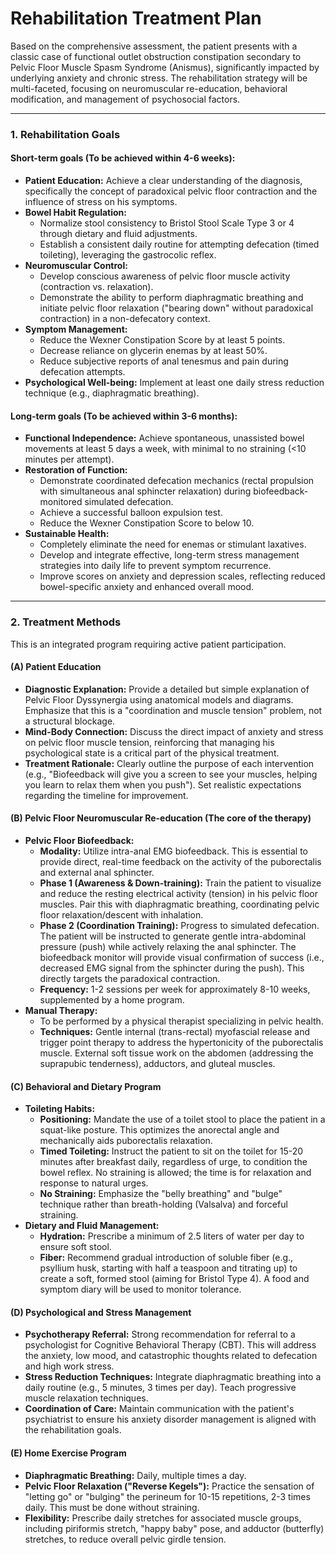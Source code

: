 # Rehabilitation Treatment Plan

Based on the comprehensive assessment, the patient presents with a classic case of functional outlet obstruction constipation secondary to Pelvic Floor Muscle Spasm Syndrome (Anismus), significantly impacted by underlying anxiety and chronic stress. The rehabilitation strategy will be multi-faceted, focusing on neuromuscular re-education, behavioral modification, and management of psychosocial factors.

---

### 1. Rehabilitation Goals

#### Short-term goals (To be achieved within 4-6 weeks):
*   **Patient Education:** Achieve a clear understanding of the diagnosis, specifically the concept of paradoxical pelvic floor contraction and the influence of stress on his symptoms.
*   **Bowel Habit Regulation:**
    *   Normalize stool consistency to Bristol Stool Scale Type 3 or 4 through dietary and fluid adjustments.
    *   Establish a consistent daily routine for attempting defecation (timed toileting), leveraging the gastrocolic reflex.
*   **Neuromuscular Control:**
    *   Develop conscious awareness of pelvic floor muscle activity (contraction vs. relaxation).
    *   Demonstrate the ability to perform diaphragmatic breathing and initiate pelvic floor relaxation ("bearing down" without paradoxical contraction) in a non-defecatory context.
*   **Symptom Management:**
    *   Reduce the Wexner Constipation Score by at least 5 points.
    *   Decrease reliance on glycerin enemas by at least 50%.
    *   Reduce subjective reports of anal tenesmus and pain during defecation attempts.
*   **Psychological Well-being:** Implement at least one daily stress reduction technique (e.g., diaphragmatic breathing).

#### Long-term goals (To be achieved within 3-6 months):
*   **Functional Independence:** Achieve spontaneous, unassisted bowel movements at least 5 days a week, with minimal to no straining (<10 minutes per attempt).
*   **Restoration of Function:**
    *   Demonstrate coordinated defecation mechanics (rectal propulsion with simultaneous anal sphincter relaxation) during biofeedback-monitored simulated defecation.
    *   Achieve a successful balloon expulsion test.
    *   Reduce the Wexner Constipation Score to below 10.
*   **Sustainable Health:**
    *   Completely eliminate the need for enemas or stimulant laxatives.
    *   Develop and integrate effective, long-term stress management strategies into daily life to prevent symptom recurrence.
    *   Improve scores on anxiety and depression scales, reflecting reduced bowel-specific anxiety and enhanced overall mood.

---

### 2. Treatment Methods

This is an integrated program requiring active patient participation.

#### (A) Patient Education
*   **Diagnostic Explanation:** Provide a detailed but simple explanation of Pelvic Floor Dyssynergia using anatomical models and diagrams. Emphasize that this is a "coordination and muscle tension" problem, not a structural blockage.
*   **Mind-Body Connection:** Discuss the direct impact of anxiety and stress on pelvic floor muscle tension, reinforcing that managing his psychological state is a critical part of the physical treatment.
*   **Treatment Rationale:** Clearly outline the purpose of each intervention (e.g., "Biofeedback will give you a screen to see your muscles, helping you learn to relax them when you push"). Set realistic expectations regarding the timeline for improvement.

#### (B) Pelvic Floor Neuromuscular Re-education (The core of the therapy)
*   **Pelvic Floor Biofeedback:**
    *   **Modality:** Utilize intra-anal EMG biofeedback. This is essential to provide direct, real-time feedback on the activity of the puborectalis and external anal sphincter.
    *   **Phase 1 (Awareness & Down-training):** Train the patient to visualize and reduce the resting electrical activity (tension) in his pelvic floor muscles. Pair this with diaphragmatic breathing, coordinating pelvic floor relaxation/descent with inhalation.
    *   **Phase 2 (Coordination Training):** Progress to simulated defecation. The patient will be instructed to generate gentle intra-abdominal pressure (push) while actively relaxing the anal sphincter. The biofeedback monitor will provide visual confirmation of success (i.e., decreased EMG signal from the sphincter during the push). This directly targets the paradoxical contraction.
    *   **Frequency:** 1-2 sessions per week for approximately 8-10 weeks, supplemented by a home program.
*   **Manual Therapy:**
    *   To be performed by a physical therapist specializing in pelvic health.
    *   **Techniques:** Gentle internal (trans-rectal) myofascial release and trigger point therapy to address the hypertonicity of the puborectalis muscle. External soft tissue work on the abdomen (addressing the suprapubic tenderness), adductors, and gluteal muscles.

#### (C) Behavioral and Dietary Program
*   **Toileting Habits:**
    *   **Positioning:** Mandate the use of a toilet stool to place the patient in a squat-like posture. This optimizes the anorectal angle and mechanically aids puborectalis relaxation.
    *   **Timed Toileting:** Instruct the patient to sit on the toilet for 15-20 minutes after breakfast daily, regardless of urge, to condition the bowel reflex. No straining is allowed; the time is for relaxation and response to natural urges.
    *   **No Straining:** Emphasize the "belly breathing" and "bulge" technique rather than breath-holding (Valsalva) and forceful straining.
*   **Dietary and Fluid Management:**
    *   **Hydration:** Prescribe a minimum of 2.5 liters of water per day to ensure soft stool.
    *   **Fiber:** Recommend gradual introduction of soluble fiber (e.g., psyllium husk, starting with half a teaspoon and titrating up) to create a soft, formed stool (aiming for Bristol Type 4). A food and symptom diary will be used to monitor tolerance.

#### (D) Psychological and Stress Management
*   **Psychotherapy Referral:** Strong recommendation for referral to a psychologist for Cognitive Behavioral Therapy (CBT). This will address the anxiety, low mood, and catastrophic thoughts related to defecation and high work stress.
*   **Stress Reduction Techniques:** Integrate diaphragmatic breathing into a daily routine (e.g., 5 minutes, 3 times per day). Teach progressive muscle relaxation techniques.
*   **Coordination of Care:** Maintain communication with the patient's psychiatrist to ensure his anxiety disorder management is aligned with the rehabilitation goals.

#### (E) Home Exercise Program
*   **Diaphragmatic Breathing:** Daily, multiple times a day.
*   **Pelvic Floor Relaxation ("Reverse Kegels"):** Practice the sensation of "letting go" or "bulging" the perineum for 10-15 repetitions, 2-3 times daily. This must be done without straining.
*   **Flexibility:** Prescribe daily stretches for associated muscle groups, including piriformis stretch, "happy baby" pose, and adductor (butterfly) stretches, to reduce overall pelvic girdle tension.